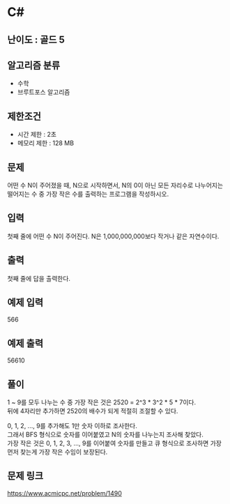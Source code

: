# C#

## 난이도 : 골드 5

## 알고리즘 분류
  - 수학
  - 브루트포스 알고리즘

## 제한조건
  - 시간 제한 : 2초
  - 메모리 제한 : 128 MB

## 문제
어떤 수 N이 주어졌을 때, N으로 시작하면서, N의 0이 아닌 모든 자리수로 나누어지는 떨어지는 수 중 가장 작은 수를 출력하는 프로그램을 작성하시오.<br/>


## 입력
첫째 줄에 어떤 수 N이 주어진다. N은 1,000,000,000보다 작거나 같은 자연수이다.<br/>


## 출력
첫째 줄에 답을 출력한다.<br/>


## 예제 입력
566<br/>


## 예제 출력
56610<br/>


## 풀이
1 ~ 9를 모두 나누는 수 중 가장 작은 것은 2520 = 2^3 * 3^2 * 5 * 7이다.<br/>
뒤에 4자리만 추가하면 2520의 배수가 되게 적절히 조절할 수 있다.<br/>


0, 1, 2, ..., 9를 추가해도 1만 숫자 이하로 조사한다.<br/>
그래서 BFS 형식으로 숫자를 이어붙였고 N의 숫자를 나누는지 조사해 찾았다.<br/>
가장 작은 것은 0, 1, 2, 3, ..., 9를 이어붙여 숫자를 만들고 큐 형식으로 조사하면 가장 먼저 찾는게 가장 작은 수임이 보장된다.<br/>


## 문제 링크
https://www.acmicpc.net/problem/1490